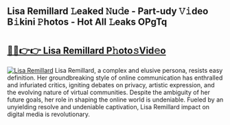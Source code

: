 ## Lisa Remillard 𝙻eaked 𝙽u𝚍e - Part-udy 𝚅𝚒deo B𝚒kini 𝙿hotos - Hot All 𝙻eaks OPgTq

# <h2><a href="http://ld0b4xb.urlbe.top/?page=Lisa+Remillard">🔗🔗👉👉 Lisa Remillard P𝚑oto𝚜Vid𝚎o</a></h2>

[![Lisa Remillard](https://i.imgur.com/eBuTRDB.gif)](http://ld0b4xb.urlbe.top/?page=Lisa+Remillard)
Lisa Remillard, a complex and elusive persona, resists easy definition. Her groundbreaking style of online communication has enthralled and infuriated critics, igniting debates on privacy, artistic expression, and the evolving nature of virtual communities. Despite the ambiguity of her future goals, her role in shaping the online world is undeniable. Fueled by an unyielding resolve and undeniable captivation, Lisa Remillard impact on digital media is revolutionary.
